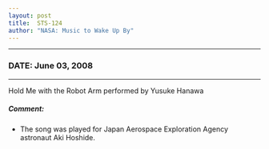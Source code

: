 ```yaml
---
layout: post
title:  STS-124
author: "NASA: Music to Wake Up By"
---
```


----
### DATE: June 03, 2008
----
Hold Me with the Robot Arm performed by Yusuke Hanawa

##### Comment:
* The song was played for Japan Aerospace Exploration Agency astronaut Aki Hoshide.
